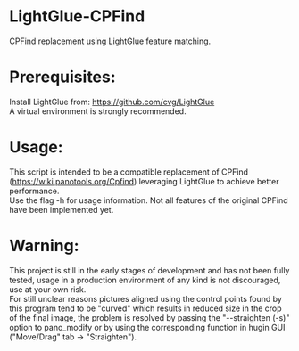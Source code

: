 # LightGlue-CPFind
CPFind replacement using LightGlue feature matching.

# Prerequisites:
Install LightGlue from: https://github.com/cvg/LightGlue \
A virtual environment is strongly recommended.

# Usage:
This script is intended to be a compatible replacement of CPFind (https://wiki.panotools.org/Cpfind) leveraging LightGlue to achieve better performance. \
Use the flag -h for usage information. Not all features of the original CPFind have been implemented yet.

# Warning:
This project is still in the early stages of development and has not been fully tested, usage in a production environment of any kind is not discouraged, use at your own risk. \
For still unclear reasons pictures aligned using the control points found by this program tend to be "curved" which results in reduced size in the crop of the final image, the problem is resolved by passing the "--straighten (-s)" option to pano_modify or by using the corresponding function in hugin GUI ("Move/Drag" tab -> "Straighten"). 
